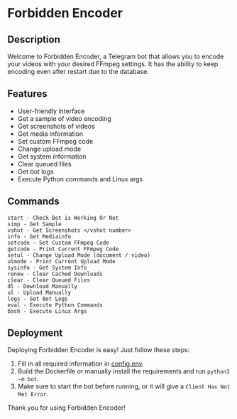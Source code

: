 # Forbidden Encoder

## Description
Welcome to Forbidden Encoder, a Telegram bot that allows you to encode your videos with your desired FFmpeg settings. It has the ability to keep encoding even after restart due to the database.

## Features
- User-friendly interface
- Get a sample of video encoding
- Get screenshots of videos
- Get media information
- Set custom FFmpeg code
- Change upload mode
- Get system information
- Clear queued files
- Get bot logs
- Execute Python commands and Linux args

## Commands
```
start - Check Bot is Working Or Not
simp - Get Sample
vshot - Get Screenshots </vshot number>
info - Get Mediainfo
setcode - Set Custom FFmpeg Code
getcode - Print Current FFmpeg Code
setul - Change Upload Mode (document / video)
ulmode - Print Current Upload Mode
sysinfo - Get System Info
renew - Clear Cached Downloads
clear - Clear Queued Files
dl - Download Manually
ul - Upload Manually
logs - Get Bot Logs
eval - Execute Python Commands
bash - Execute Linux Args
```

## Deployment
Deploying Forbidden Encoder is easy! Just follow these steps:
1. Fill in all required information in [config.env](/config.env).
2. Build the Dockerfile or manually install the requirements and run `python3 -m bot`.
3. Make sure to start the bot before running, or it will give a `Client Has Not Met Error`.

Thank you for using Forbidden Encoder!
